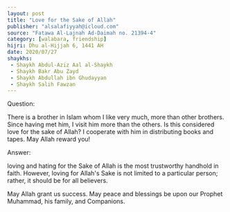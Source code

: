 ```yaml
---
layout: post
title: "Love for the Sake of Allah"
publisher: "alsalafiyyah@icloud.com"
source: "Fatawa Al-Lajnah Ad-Daimah no. 21394-4"
category: [walabara, friendship]
hijri: Dhu al-Hijjah 6, 1441 AH
date: 2020/07/27
shaykhs: 
 - Shaykh Abdul-Aziz Aal al-Shaykh
 - Shaykh Bakr Abu Zayd
 - Shaykh Abdullah ibn Ghudayyan
 - Shaykh Salih Fawzan
---
```


Question: 

There is a brother in Islam whom I like very much, more than other brothers. Since having met him, I visit him more than the others. Is this considered love for the sake of Allah? I cooperate with him in distributing books and tapes. May Allah reward you!

Answer:

loving and hating for the Sake of Allah is the most trustworthy handhold in faith. However, loving for Allah's Sake is not limited to a particular person; rather, it should be for all believers.

May Allah grant us success. May peace and blessings be upon our Prophet Muhammad, his family, and Companions.
